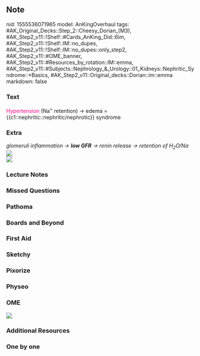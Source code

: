 ## Note
nid: 1555536071965
model: AnKingOverhaul
tags: #AK_Original_Decks::Step_2::Cheesy_Dorian_(M3), #AK_Step2_v11::!Shelf::#Cards_AnKing_Did::6im, #AK_Step2_v11::!Shelf::IM::no_dupes, #AK_Step2_v11::!Shelf::IM::no_dupes::only_step2, #AK_Step2_v11::#OME_banner, #AK_Step2_v11::#Resources_by_rotation::IM::emma, #AK_Step2_v11::#Subjects::Nephrology_&_Urology::01_Kidneys::Nephritic_Syndrome::*Basics, #AK_Step2_v11::Original_decks::Dorian::im::emma
markdown: false

### Text
<div>
  <font color="#FC0280">Hypertension</font> (Na<sup>+</sup>
  retention) → edema = {{c1::nephritic::nephritic/nephrotic}}
  syndrome
</div>

### Extra
<div>
  <div>
    <i>glomeruli inflammation → <b>low GFR</b> → renin release →
    retention of H<sub>2</sub>O/Na</i>
  </div>
  <div>
    <i><img src="paste-1858982104793089.jpg"></i>
  </div>
</div>
<div>
  <i><u><img src="paste-3063591582302209.jpg"></u></i>
</div>

### Lecture Notes


### Missed Questions


### Pathoma


### Boards and Beyond


### First Aid


### Sketchy


### Pixorize


### Physeo


### OME
<div class="ome-widget">
  <a href="https://onlinemeded.org?ref=anki"><img src=
  "_OME_AnkiFlashcards_General_4.png"></a>
</div>

### Additional Resources


### One by one

